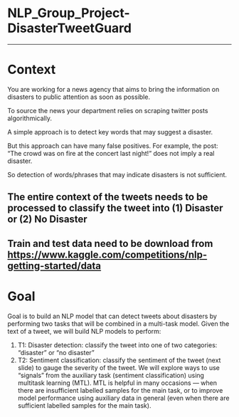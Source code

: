 # NLP_Group_Project-DisasterTweetGuard
--------------------------------------------------------------------------------------------------------------------------
# Context

You are working for a news agency that aims to bring the information on disasters to public attention as soon as possible.

To source the news your department relies on scraping twitter posts algorithmically.

A simple approach is to detect key words that may suggest a disaster.

But this approach can have many false positives. For example, the post: “The crowd was on fire at the concert last night!” does not imply a real disaster.

So detection of words/phrases that may indicate disasters is not sufficient.

The entire context of the tweets needs to be processed to classify the tweet into (1) Disaster or (2) No Disaster
--------------------------------------------------------------------------------------------------------------------------
Train and test data need to be download from https://www.kaggle.com/competitions/nlp-getting-started/data
--------------------------------------------------------------------------------------------------------------------------
# Goal

Goal is to build an NLP model that can detect tweets about disasters by performing two
tasks that will be combined in a multi-task model.
Given the text of a tweet, we will build NLP models to perform:
1. T1: Disaster detection: classify the tweet into one of two categories: “disaster” or “no
disaster”
2. T2: Sentiment classification: classify the sentiment of the tweet (next slide) to gauge the
severity of the tweet.
We will explore ways to use “signals” from the auxiliary task (sentiment classification) using multitask learning (MTL). MTL is helpful in many occasions — when there are insufficient labelled
samples for the main task, or to improve model performance using auxiliary data in general (even
when there are sufficient labelled samples for the main task). 
